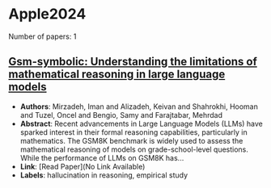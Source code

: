 # Apple2024

Number of papers: 1

## [Gsm-symbolic: Understanding the limitations of mathematical reasoning in large language models](paper_1.md)
- **Authors**: Mirzadeh, Iman and Alizadeh, Keivan and Shahrokhi, Hooman and Tuzel, Oncel and Bengio, Samy and Farajtabar, Mehrdad
- **Abstract**: Recent advancements in Large Language Models (LLMs) have sparked interest in their formal reasoning capabilities, particularly in mathematics. The GSM8K benchmark is widely used to assess the mathematical reasoning of models on grade-school-level questions. While the performance of LLMs on GSM8K has...
- **Link**: [Read Paper](No Link Available)
- **Labels**: hallucination in reasoning, empirical study


